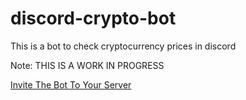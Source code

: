# discord-crypto-bot

This is a bot to check cryptocurrency prices in discord

Note: THIS IS A WORK IN PROGRESS

[Invite The Bot To Your Server](https://discord.com/api/oauth2/authorize?client_id=828195695126380564&permissions=67611712&scope=bot)
